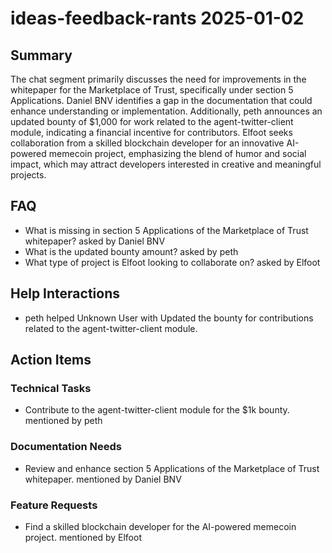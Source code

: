 # ideas-feedback-rants 2025-01-02

## Summary
The chat segment primarily discusses the need for improvements in the whitepaper for the Marketplace of Trust, specifically under section 5 Applications. Daniel BNV identifies a gap in the documentation that could enhance understanding or implementation. Additionally, peth announces an updated bounty of $1,000 for work related to the agent-twitter-client module, indicating a financial incentive for contributors. Elfoot seeks collaboration from a skilled blockchain developer for an innovative AI-powered memecoin project, emphasizing the blend of humor and social impact, which may attract developers interested in creative and meaningful projects.

## FAQ
- What is missing in section 5 Applications of the Marketplace of Trust whitepaper? asked by Daniel BNV
- What is the updated bounty amount? asked by peth
- What type of project is Elfoot looking to collaborate on? asked by Elfoot

## Help Interactions
- peth helped Unknown User with Updated the bounty for contributions related to the agent-twitter-client module.

## Action Items

### Technical Tasks
- Contribute to the agent-twitter-client module for the $1k bounty. mentioned by peth

### Documentation Needs
- Review and enhance section 5 Applications of the Marketplace of Trust whitepaper. mentioned by Daniel BNV

### Feature Requests
- Find a skilled blockchain developer for the AI-powered memecoin project. mentioned by Elfoot